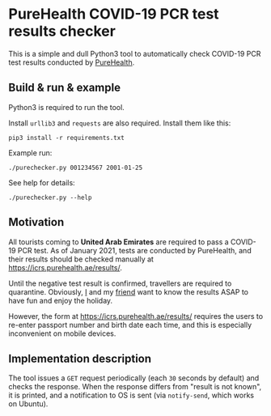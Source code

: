 # PureHealth COVID-19 PCR test results checker
This is a simple and dull Python3 tool to automatically check COVID-19 PCR test results conducted by [PureHealth](http://purehealth.ae/).


## Build & run & example
Python3 is required to run the tool.

Install `urllib3` and `requests` are also required. Install them like this:
```shell script
pip3 install -r requirements.txt
```

Example run:
```shell script
./purechecker.py 001234567 2001-01-25
```

See help for details:
```shell script
./purechecker.py --help
```


## Motivation
All tourists coming to **United Arab Emirates** are required to pass a COVID-19 PCR test. As of January 2021, tests are conducted by PureHealth, and their results should be checked manually at https://icrs.purehealth.ae/results/.

Until the negative test result is confirmed, travellers are required to quarantine. Obviously, [I](https://github.com/leskin-in) and my [friend](https://github.com/vladislav27) want to know the results ASAP to have fun and enjoy the holiday.

However, the form at https://icrs.purehealth.ae/results/ requires the users to re-enter passport number and birth date each time, and this is especially inconvenient on mobile devices.


## Implementation description
The tool issues a `GET` request periodically (each `30` seconds by default) and checks the response. When the response differs from "result is not known", it is printed, and a notification to OS is sent (via `notify-send`, which works on Ubuntu).



